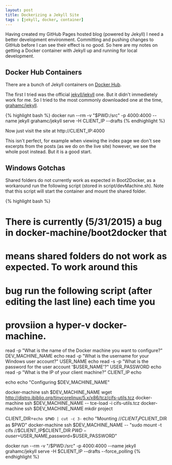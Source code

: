 ```yaml
---
layout: post
title: Dockerizing a Jekyll Site
tags : [jekyll, docker, container]
---
```


Having created my GitHub Pages hosted blog (powered by Jekyll) I need
a better development environment. Committing and pushing changes to
GitHub before I can see their effect is no good. So here are my notes
on getting a Docker container with Jekyll up and running for local
development.

## Docker Hub Containers

There are a bunch of Jekyll containers on [Docker
Hub](https://registry.hub.docker.com/search?q=jekyll&searchfield=).

The first I tried was the official
[jekyll/jekyll](https://registry.hub.docker.com/u/jekyll/jekyll/)
one. But it didn't immedietely work for me. So I tried to the most
commonly downloaded one at the time,
[grahamc/jekyll](https://registry.hub.docker.com/u/grahamc/jekyll/).

{% highlight bash %}
  docker run --rm -v "$PWD:/src" -p 4000:4000 --name jekyll grahamc/jekyll serve -H CLIENT_IP --drafts
{% endhighlight %}

Now just visit the site at http://CLIENT_IP:4000

This isn't perfect, for example when viewing the index page we don't
see excerpts from the posts (as we do on the live site) however, we
see the whole post instead. But it is a good start.

## Windows Gotchas

Shared folders do not currently work as expected in Boot2Docker, as 
a workaround run the following script (stored in script/devMachine.sh). Note 
that this script will start the container and mount the shared folder.

{% highlight bash %}
# There is currently (5/31/2015) a bug in docker-machine/boot2docker that
# means shared folders do not work as expected. To work around this
# bug run the following script (after editing the last line) each time you 
# provsiion a hyper-v docker-machine.

read -p "What is the name of the Docker machine you want to configure?" DEV_MACHINE_NAME
echo
read -p "What is the username for your Windows user account?" USER_NAME
echo
read -s -p "What is the password for the user account '$USER_NAME'?" USER_PASSWORD
echo
read -p "What is the IP of your client machine?" CLIENT_IP
echo

echo
echo "Configuring $DEV_MACHINE_NAME"

docker-machine ssh $DEV_MACHINE_NAME wget http://distro.ibiblio.org/tinycorelinux/5.x/x86/tcz/cifs-utils.tcz
docker-machine ssh $DEV_MACHINE_NAME -- tce-load -i cifs-utils.tcz
docker-machine ssh $DEV_MACHINE_NAME mkdir project

CLIENT_DIR=`echo $PWD | cut -c 3-`
echo "Mounting //$CLIENT_IP$CLIENT_DIR as $PWD"
docker-machine ssh $DEV_MACHINE_NAME -- "sudo mount -t cifs //$CLIENT_IP$CLIENT_DIR $PWD -o user=$USER_NAME,password=$USER_PASSWORD"

docker run --rm -v "/$PWD:/src" -p 4000:4000 --name jekyll grahamc/jekyll serve -H $CLIENT_IP --drafts --force_polling
{% endhighlight %}
